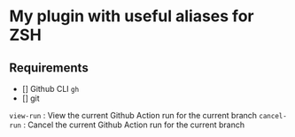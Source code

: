 # My plugin with useful aliases for ZSH

## Requirements

- [] Github CLI `gh`
- [] git

`view-run` : View the current Github Action run for the current branch
`cancel-run` : Cancel the current Github Action run for the current branch

